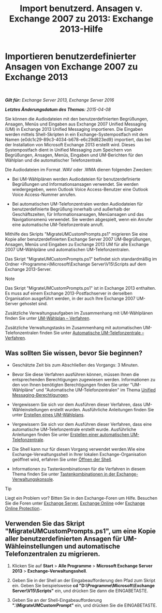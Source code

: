 ﻿---
title: 'Import benutzerd. Ansagen v. Exchange 2007 zu 2013: Exchange 2013-Hilfe'
TOCTitle: Importieren benutzerdefinierter Ansagen von Exchange 2007 zu Exchange 2013
ms:assetid: 70c0b0bc-c0de-4e3c-8144-1fe59f86ebf4
ms:mtpsurl: https://technet.microsoft.com/de-de/library/Gg309147(v=EXCHG.150)
ms:contentKeyID: 54652695
ms.date: 04/24/2018
mtps_version: v=EXCHG.150
ms.translationtype: HT
---

# Importieren benutzerdefinierter Ansagen von Exchange 2007 zu Exchange 2013

 

_**Gilt für:** Exchange Server 2013, Exchange Server 2016_

_**Letztes Änderungsdatum des Themas:** 2015-04-08_

Sie können die Audiodateien mit den benutzerdefinierten Begrüßungen, Ansagen, Menüs und Eingaben aus Exchange 2007 Unified Messaging (UM) in Exchange 2013 Unified Messaging importieren. Die Eingaben werden mittels Shell-Skripten in ein Exchange-Systempostfach mit dem Namen {e0dc1c29-89c3-4034-b678-e6c29d823ed9} importiert, das bei der Installation von Microsoft Exchange 2013 erstellt wird. Dieses Systempostfach dient in Unified Messaging zum Speichern von Begrüßungen, Ansagen, Menüs, Eingaben und UM-Berichten für den Wählplan und die automatischer Telefonzentrale.

Die Audiodateien im Format .WAV oder .WMA dienen folgenden Zwecken:

  - Bei UM-Wählplänen werden Audiodateien für benutzerdefinierte Begrüßungen und Informationsansagen verwendet. Sie werden wiedergegeben, wenn Outlook Voice Access-Benutzer eine Outlook Voice Access-Nummer anrufen.

  - Bei automatischen UM-Telefonzentralen werden Audiodateien für benutzerdefinierte Begrüßung innerhalb und außerhalb der Geschäftszeiten, für Informationsansagen, Menüansagen und das Navigationsmenü verwendet. Sie werden abgespielt, wenn ein Anrufer eine automatische UM-Telefonzentrale anruft.

Mithilfe des Skripts "MigrateUMCustomPrompts.ps1" migrieren Sie eine Kopie aller benutzerdefinierten Exchange Server 2007 UM-Begrüßungen, Ansagen, Menüs und Eingaben zu Exchange 2013 UM für alle Exchange 2007 UM-Wählpläne und automatischen UM-Telefonzentralen.

Das Skript "MigrateUMCustomPrompts.ps1" befindet sich standardmäßig im Ordner \<Programme\>\\Microsoft\\Exchange Server\\V15\\Scripts auf dem Exchange 2013-Server.


> [!NOTE]
> Das Skript "MigrateUMCustomPrompts.ps1" ist in Exchange 2013 enthalten. Es muss auf einem Exchange 2013-Postfachserver in derselben Organisation ausgeführt werden, in der auch Ihre Exchange 2007 UM-Server gehostet sind.



Zusätzliche Verwaltungsaufgaben im Zusammenhang mit UM-Wählplänen finden Sie unter [UM-Wählplan – Verfahren](um-dial-plan-procedures-exchange-2013-help.md).

Zusätzliche Verwaltungstasks im Zusammenhang mit automatischen UM-Telefonzentralen finden Sie unter [Automatische UM-Telefonzentrale – Verfahren](https://technet.microsoft.com/de-de/library/JJ822155(v=EXCHG.150)).

## Was sollten Sie wissen, bevor Sie beginnen?

  - Geschätzte Zeit bis zum Abschließen des Vorgangs: 3 Minuten.

  - Bevor Sie diese Verfahren ausführen können, müssen Ihnen die entsprechenden Berechtigungen zugewiesen werden. Informationen zu den von Ihnen benötigten Berechtigungen finden Sie unter "UM-Wählpläne" und "Automatische UM-Telefonzentralen" im Thema [Unified Messaging-Berechtigungen](unified-messaging-permissions-exchange-2013-help.md).

  - Vergewissern Sie sich vor dem Ausführen dieser Verfahren, dass UM-Wähleinstellungen erstellt wurden. Ausführliche Anleitungen finden Sie unter [Erstellen eines UM-Wählplans](https://technet.microsoft.com/de-de/library/Bb123819(v=EXCHG.150)).

  - Vergewissern Sie sich vor dem Ausführen dieser Verfahren, dass eine automatische UM-Telefonzentrale erstellt wurde. Ausführliche Anleitungen finden Sie unter [Erstellen einer automatischen UM-Telefonzentrale](https://technet.microsoft.com/de-de/library/Aa998875(v=EXCHG.150)).

  - Die Shell kann nur für diesen Vorgang verwendet werden.Wie eine Exchange-Verwaltungsshell in Ihrer lokalen Exchange-Organisation geöffnet wird, erfahren Sie unter [Öffnen der Shell](https://technet.microsoft.com/de-de/library/dd638134\(v=exchg.150\)).

  - Informationen zu Tastenkombinationen für die Verfahren in diesem Thema finden Sie unter [Tastenkombinationen in der Exchange-Verwaltungskonsole](keyboard-shortcuts-in-the-exchange-admin-center-exchange-online-protection-help.md).


> [!TIP]
> Liegt ein Problem vor? Bitten Sie in den Exchange-Foren um Hilfe. Besuchen Sie die Foren unter <A href="https://go.microsoft.com/fwlink/p/?linkid=60612">Exchange Server</A>, <A href="https://go.microsoft.com/fwlink/p/?linkid=267542">Exchange Online</A> oder <A href="https://go.microsoft.com/fwlink/p/?linkid=285351">Exchange Online Protection</A>..



## Verwenden Sie das Skript "MigrateUMCustomPrompts.ps1", um eine Kopie aller benutzerdefinierten Ansagen für UM-Wähleinstellungen und automatische Telefonzentralen zu migrieren.

1.  Klicken Sie auf **Start** \> **Alle Programme** \> **Microsoft Exchange Server 2013** \> **Exchange-Verwaltungsshell**.

2.  Geben Sie in der Shell an der Eingabeaufforderung den Pfad zum Skript ein. Geben Sie beispielsweise **cd "D:\\Programme\\Microsoft\\Exchange Server\\V15\\Scripts"** ein, und drücken Sie dann die EINGABETASTE.

3.  Geben Sie an der Shell-Eingabeaufforderung **".\\MigrateUMCustomPrompt"** ein, und drücken Sie die EINGABETASTE.

